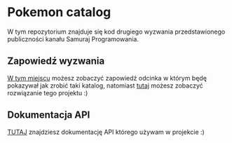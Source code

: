# Pokemon catalog

W tym repozytorium znajduje się kod drugiego wyzwania przedstawionego publiczności kanału Samuraj Programowania.

## Zapowiedź wyzwania

[W tym miejscu](https://www.youtube.com/watch?v=lAYDGlB9xbs) możesz zobaczyć zapowiedź odcinka w którym będę pokazywał jak zrobić taki katalog, natomiast [tutaj](https://www.youtube.com/watch?v=zxmldfK2LTk) możesz zobaczyć rozwiązanie tego projektu :)

## Dokumentacja API

[TUTAJ](https://docs.pokemontcg.io/) znajdziesz dokumentację API którego używam w projekcie :)
